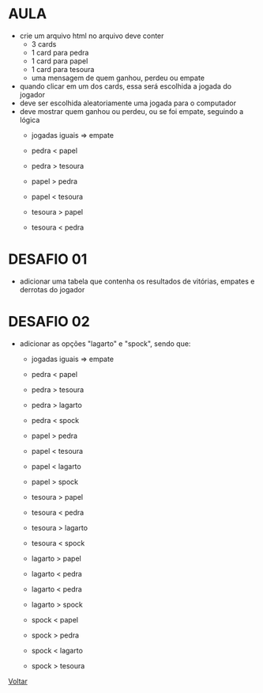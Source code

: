 # AULA

- crie um arquivo html no arquivo deve conter
    - 3 cards
    - 1 card para pedra
    - 1 card para papel
    - 1 card para tesoura
    - uma mensagem de quem ganhou, perdeu ou empate
- quando clicar em um dos cards, essa será escolhida a jogada do jogador
- deve ser escolhida aleatoriamente uma jogada para o computador
- deve mostrar quem ganhou ou perdeu, ou se foi empate, seguindo a lógica
    - jogadas iguais => empate
    - pedra < papel
    - pedra > tesoura

    - papel > pedra
    - papel < tesoura

    - tesoura > papel
    - tesoura < pedra


# DESAFIO 01

- adicionar uma tabela que contenha os resultados de vitórias, empates e derrotas do jogador

# DESAFIO 02

- adicionar as opções "lagarto" e "spock", sendo que:
    - jogadas iguais => empate
    - pedra < papel
    - pedra > tesoura
    - pedra > lagarto
    - pedra < spock

    - papel > pedra
    - papel < tesoura
    - papel < lagarto
    - papel > spock

    - tesoura > papel
    - tesoura < pedra
    - tesoura > lagarto
    - tesoura < spock

    - lagarto > papel
    - lagarto < pedra
    - lagarto < pedra
    - lagarto > spock

    - spock < papel
    - spock > pedra
    - spock < lagarto
    - spock > tesoura

[Voltar](../README.md)